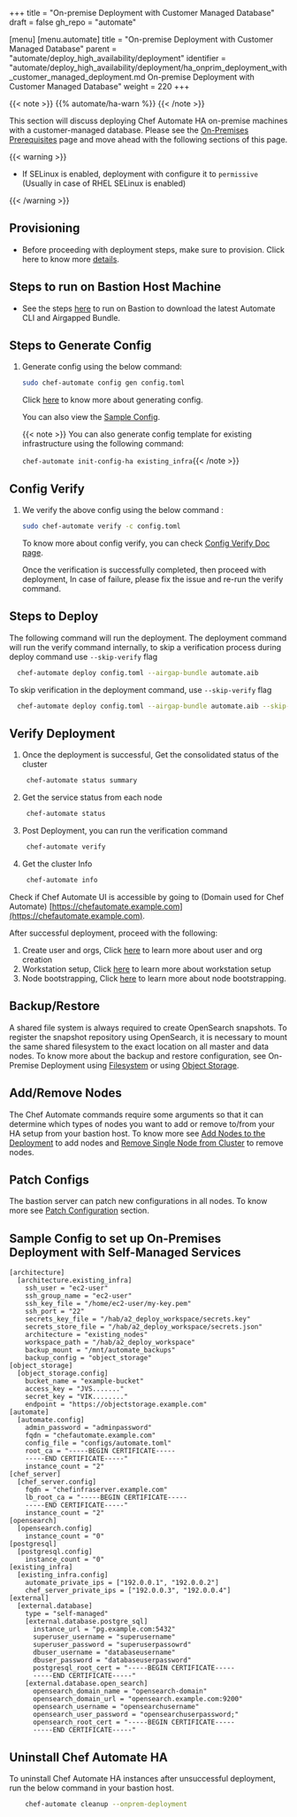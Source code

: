 +++
title = "On-premise Deployment with Customer Managed Database"
draft = false
gh_repo = "automate"

[menu]
  [menu.automate]
    title = "On-premise Deployment with Customer Managed Database"
    parent = "automate/deploy_high_availability/deployment"
    identifier = "automate/deploy_high_availability/deployment/ha_onprim_deployment_with_customer_managed_deployment.md On-premise Deployment with Customer Managed Database"
    weight = 220
+++

{{< note >}}
{{% automate/ha-warn %}}
{{< /note >}}

This section will discuss deploying Chef Automate HA on-premise machines with a customer-managed database. Please see the [On-Premises Prerequisites](/automate/ha_on_premises_deployment_prerequisites/) page and move ahead with the following sections of this page.

{{< warning >}}

- If SELinux is enabled, deployment with configure it to `permissive` (Usually in case of RHEL SELinux is enabled)

{{< /warning >}}

## Provisioning

- Before proceeding with deployment steps, make sure to provision. Click here to know more [details](/automate/ha_onprim_deployment_procedure/#provisioning).

## Steps to run on Bastion Host Machine

- See the steps [here](/automate/ha_onprim_deployment_procedure/#steps-to-run-on-bastion-host-machine) to run on Bastion to download the latest Automate CLI and Airgapped Bundle.

## Steps to Generate Config

1. Generate config using the below command:

    ```bash
    sudo chef-automate config gen config.toml
    ```

    Click [here](/automate/ha_config_gen) to know more about generating config.

    You can also view the [Sample Config](#sample-config-to-setup-on-premises-deployment-with-self-managed-services).

    {{< note >}} You can also generate config template for existing infrastructure using the following command:

    `chef-automate init-config-ha existing_infra`{{< /note >}}

## Config Verify

1. We verify the above config using the below command :

    ```bash
    sudo chef-automate verify -c config.toml
    ```

    To know more about config verify, you can check [Config Verify Doc page](/automate/ha_verification_check/).

    Once the verification is successfully completed, then proceed with deployment, In case of failure, please fix the issue and re-run the verify command.

## Steps to Deploy

The following command will run the deployment. The deployment command will run the verify command internally, to skip a verification process during deploy command use `--skip-verify` flag

```bash
  chef-automate deploy config.toml --airgap-bundle automate.aib
```

To skip verification in the deployment command, use `--skip-verify` flag
```bash
  chef-automate deploy config.toml --airgap-bundle automate.aib --skip-verify
```

## Verify Deployment

1. Once the deployment is successful, Get the consolidated status of the cluster

    ```bash
     chef-automate status summary
    ```

1.  Get the service status from each node

    ```bash
     chef-automate status
    ```

1. Post Deployment, you can run the verification command  

    ```bash
     chef-automate verify
    ```

1. Get the cluster Info

    ```bash
     chef-automate info
    ```

Check if Chef Automate UI is accessible by going to (Domain used for Chef Automate) [https://chefautomate.example.com](https://chefautomate.example.com).

After successful deployment, proceed with the following:

   1. Create user and orgs, Click [here](/automate/ha_node_bootstraping/#create-users-and-organization) to learn more about user and org creation
   1. Workstation setup, Click [here](/automate/ha_node_bootstraping/#workstation-setup) to learn more about workstation setup
   1. Node bootstrapping, Click [here](/automate/ha_node_bootstraping/#bootstraping-a-node) to learn more about node bootstrapping.

## Backup/Restore

A shared file system is always required to create OpenSearch snapshots. To register the snapshot repository using OpenSearch, it is necessary to mount the same shared filesystem to the exact location on all master and data nodes. To know more about the backup and restore configuration, see On-Premise Deployment using [Filesystem](/automate/ha_backup_restore_file_system) or using [Object Storage](/automate/ha_backup_restore_object_storage).

## Add/Remove Nodes

The Chef Automate commands require some arguments so that it can determine which types of nodes you want to add or remove to/from your HA setup from your bastion host. To know more see [Add Nodes to the Deployment](/automate/ha_add_nodes_to_the_deployment) to add nodes and [Remove Single Node from Cluster](/automate/ha_remove_single_node_from_cluster) to remove nodes.

## Patch Configs

The bastion server can patch new configurations in all nodes. To know more see [Patch Configuration](/automate/ha_config/#patch-configuration) section.

## Sample Config to set up On-Premises Deployment with Self-Managed Services

```config
[architecture]
  [architecture.existing_infra]
    ssh_user = "ec2-user"
    ssh_group_name = "ec2-user"
    ssh_key_file = "/home/ec2-user/my-key.pem"
    ssh_port = "22"
    secrets_key_file = "/hab/a2_deploy_workspace/secrets.key"
    secrets_store_file = "/hab/a2_deploy_workspace/secrets.json"
    architecture = "existing_nodes"
    workspace_path = "/hab/a2_deploy_workspace"
    backup_mount = "/mnt/automate_backups"
    backup_config = "object_storage"
[object_storage]
  [object_storage.config]
    bucket_name = "example-bucket"
    access_key = "JVS......."
    secret_key = "VIK........"
    endpoint = "https://objectstorage.example.com"
[automate]
  [automate.config]
    admin_password = "adminpassword"
    fqdn = "chefautomate.example.com"
    config_file = "configs/automate.toml"
    root_ca = "-----BEGIN CERTIFICATE-----
    -----END CERTIFICATE-----"
    instance_count = "2"
[chef_server]
  [chef_server.config]
    fqdn = "chefinfraserver.example.com"
    lb_root_ca = "-----BEGIN CERTIFICATE-----
    -----END CERTIFICATE-----"
    instance_count = "2"
[opensearch]
  [opensearch.config]
    instance_count = "0"
[postgresql]
  [postgresql.config]
    instance_count = "0"
[existing_infra]
  [existing_infra.config]
    automate_private_ips = ["192.0.0.1", "192.0.0.2"]
    chef_server_private_ips = ["192.0.0.3", "192.0.0.4"]
[external]
  [external.database]
    type = "self-managed"
    [external.database.postgre_sql]
      instance_url = "pg.example.com:5432"
      superuser_username = "superusername"
      superuser_password = "superuserpassowrd"
      dbuser_username = "databaseusername"
      dbuser_password = "databaseuserpassword"
      postgresql_root_cert = "-----BEGIN CERTIFICATE-----
      -----END CERTIFICATE-----"
    [external.database.open_search]
      opensearch_domain_name = "opensearch-domain"
      opensearch_domain_url = "opensearch.example.com:9200"
      opensearch_username = "opensearchusername"
      opensearch_user_password = "opensearchuserpassword;"
      opensearch_root_cert = "-----BEGIN CERTIFICATE-----
      -----END CERTIFICATE-----"
```

## Uninstall Chef Automate HA

To uninstall Chef Automate HA instances after unsuccessful deployment, run the below command in your bastion host.

```bash
    chef-automate cleanup --onprem-deployment
```
